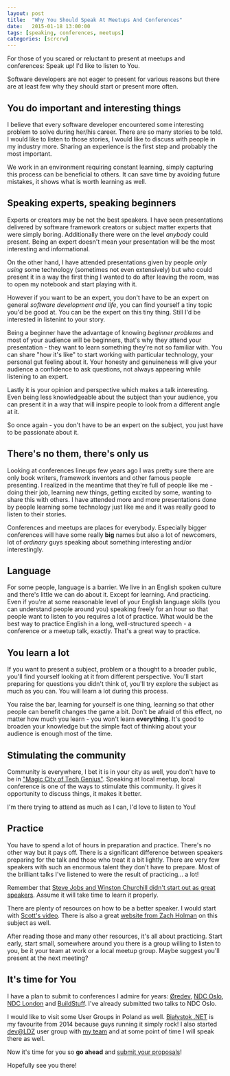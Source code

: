 ```yaml
---
layout: post
title: 	"Why You Should Speak At Meetups And Conferences"
date: 	2015-01-18 13:00:00
tags: [speaking, conferences, meetups]
categories: [scrcrw]
---
```


For those of you scared or reluctant to present at meetups and conferences: Speak up! I'd like to listen to You.

Software developers are not eager to present for various reasons but there are at least few why they should start or present more often.

You do important and interesting things
--
I believe that every software developer encountered some interesting problem to solve during her/his career. There are so many stories to be told. I would like to listen to those stories, I would like to discuss with people in my industry more. Sharing an experience is the first step and probably the most important.

We work in an environment requiring constant learning, simply capturing this process can be beneficial to others. It can save time by avoiding future mistakes, it shows what is worth learning as well.

Speaking experts, speaking beginners 
--

Experts or creators may be not the best speakers. I have seen presentations delivered by software framework creators or subject matter experts that were simply boring. Additionally there were on the level *anybody* could present. Being an expert doesn't mean your presentation will be the most interesting and informational.

On the other hand, I have attended presentations given by people *only using* some technology (sometimes not even extensively) but who could present it in a way the first thing I wanted to do after leaving the room, was to open my notebook and start playing with it.

However if you want to be an expert, you don't have to be an expert on general *software development and life*, you can find yourself a tiny topic you'd be good at. You can be the expert on this tiny thing. Still I'd be interested in listenint to your story.

Being a beginner have the advantage of knowing *beginner problems* and most of your audience will be beginners, that's why they attend your presentation - they want to learn something they're not so familiar with. You can share "how it's like" to start working with particular technology, your personal gut feeling about it. Your honesty and genuineness will give your audience a confidence to ask questions, not always appearing while listening to an expert.

Lastly it is your opinion and perspective which makes a talk interesting. Even being less knowledgeable about the subject than your audience, you can present it in a way that will inspire people to look from a different angle at it.

So once again - you don't have to be an expert on the subject, you just have to be passionate about it. 

There's no them, there's only us
--

Looking at conferences lineups few years ago I was pretty sure there are only book writers, framework inventors and other famous people presenting. I realized in the meantime that they're full of people like me - doing their job, learning new things, getting excited by some, wanting to share this with others. I have attended more and more presentations done by people learning some technology just like me and it was really good to listen to their stories.

Conferences and meetups are places for everybody. Especially bigger conferences will have some really **big** names but also a lot of newcomers, lot of *ordinary* guys speaking about something interesting and/or interestingly.

Language
--

For some people, language is a barrier. We live in an English spoken culture and there's little we can do about it. Except for learning. And practicing. Even if you're at some reasonable level of your English language skills (you can understand people around you) speaking freely for an hour so that people want to listen to you requires a lot of practice. What would be the best way to practice English in a long, well-structured speech - a conference or a meetup talk, exactly. That's a great way to practice.

You learn a lot
--

If you want to present a subject, problem or a thought to a broader public, you'll find yourself looking at it from different perspective. You'll start preparing for questions you didn't think of, you'll try explore the subject as much as you can. You will learn a lot during this process.

You raise the bar, learning for yourself is one thing, learning so that other people can benefit changes the game a bit. Don't be afraid of this effect, no matter how much you learn - you won't learn **everything**. It's good to broaden your knowledge but the simple fact of thinking about your audience is enough most of the time.

Stimulating the community
--

Community is everywhere, I bet it is in your city as well, you don't have to be in ["Magic City of Tech Genius"](https://the-pastry-box-project.net/ed-finkler/2014-january-6). Speaking at local meetup, local conference is one of the ways to stimulate this community. It gives it opportunity to discuss things, it makes it better.

I'm there trying to attend as much as I can, I'd love to listen to You!

Practice
--
You have to spend a lot of hours in preparation and practice. There's no other way but it pays off. There is a significant difference between speakers preparing for the talk and those who treat it a bit lightly. There are very few speakers with such an enormous talent they don't have to prepare. Most of the brilliant talks I've listened to were the result of practicing... a lot!

Remember that [Steve Jobs and Winston Churchill didn't start out as great speakers](http://www.forbes.com/sites/carminegallo/2014/11/25/steve-jobs-and-winston-churchill-didnt-start-out-as-great-speakers/). Assume it will take time to learn it properly.

There are plenty of resources on how to be a better speaker. I would start with [Scott's video](http://speakinghacks.com/). There is also a great [website from Zach Holman](http://speaking.io/) on this subject as well.

After reading those and many other resources, it's all about practicing. Start early, start small, somewhere around you there is a group willing to listen to you, be it your team at work or a local meetup group. Maybe suggest you'll present at the next meeting?

It's time for You
--

I have a plan to submit to conferences I admire for years: [Øredev](http://oredev.org), [NDC Oslo](http://ndcoslo.com), [NDC London](http://ndc-london.com) and [BuildStuff](http://buildstuff.lt). I've already submitted two talks to NDC Oslo.

I would like to visit some User Groups in Poland as well. [Białystok .NET](https://www.facebook.com/groups/bstoknet/) is my favourite from 2014 because guys running it simply rock! I also started [dev@LDZ](http://www.meetup.com/dev-LDZ/) user group with [my team](http://blog.mihcall.com/2014/12/21/A-recipe-for-a-happy-software-development-team/) and at some point of time I will speak there as well.

Now it's time for you so **go ahead** and [submit your proposals](https://calltospeakers.com/)!

Hopefully see you there!
